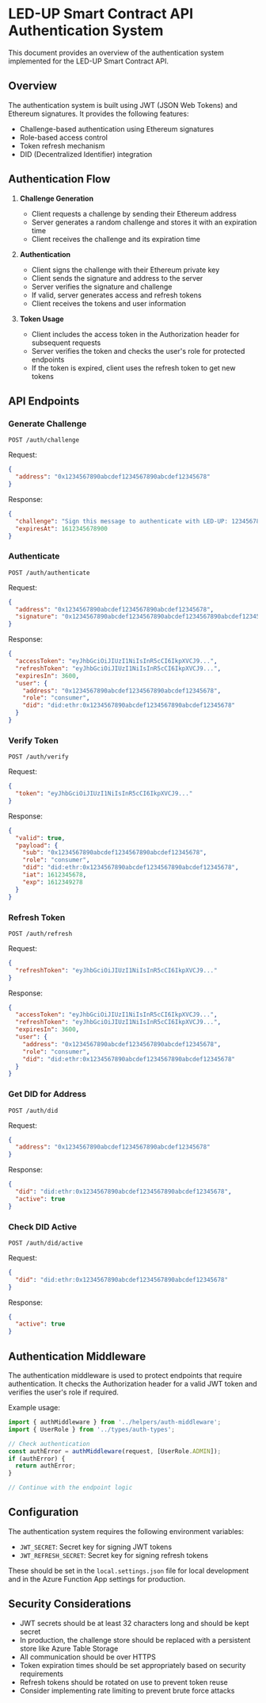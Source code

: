 # LED-UP Smart Contract API Authentication System

This document provides an overview of the authentication system implemented for the LED-UP Smart Contract API.

## Overview

The authentication system is built using JWT (JSON Web Tokens) and Ethereum signatures. It provides the following features:

- Challenge-based authentication using Ethereum signatures
- Role-based access control
- Token refresh mechanism
- DID (Decentralized Identifier) integration

## Authentication Flow

1. **Challenge Generation**

   - Client requests a challenge by sending their Ethereum address
   - Server generates a random challenge and stores it with an expiration time
   - Client receives the challenge and its expiration time

2. **Authentication**

   - Client signs the challenge with their Ethereum private key
   - Client sends the signature and address to the server
   - Server verifies the signature and challenge
   - If valid, server generates access and refresh tokens
   - Client receives the tokens and user information

3. **Token Usage**
   - Client includes the access token in the Authorization header for subsequent requests
   - Server verifies the token and checks the user's role for protected endpoints
   - If the token is expired, client uses the refresh token to get new tokens

## API Endpoints

### Generate Challenge

```
POST /auth/challenge
```

Request:

```json
{
  "address": "0x1234567890abcdef1234567890abcdef12345678"
}
```

Response:

```json
{
  "challenge": "Sign this message to authenticate with LED-UP: 1234567890abcdef",
  "expiresAt": 1612345678900
}
```

### Authenticate

```
POST /auth/authenticate
```

Request:

```json
{
  "address": "0x1234567890abcdef1234567890abcdef12345678",
  "signature": "0x1234567890abcdef1234567890abcdef1234567890abcdef1234567890abcdef1234567890abcdef1234567890abcdef1234567890abcdef1b"
}
```

Response:

```json
{
  "accessToken": "eyJhbGciOiJIUzI1NiIsInR5cCI6IkpXVCJ9...",
  "refreshToken": "eyJhbGciOiJIUzI1NiIsInR5cCI6IkpXVCJ9...",
  "expiresIn": 3600,
  "user": {
    "address": "0x1234567890abcdef1234567890abcdef12345678",
    "role": "consumer",
    "did": "did:ethr:0x1234567890abcdef1234567890abcdef12345678"
  }
}
```

### Verify Token

```
POST /auth/verify
```

Request:

```json
{
  "token": "eyJhbGciOiJIUzI1NiIsInR5cCI6IkpXVCJ9..."
}
```

Response:

```json
{
  "valid": true,
  "payload": {
    "sub": "0x1234567890abcdef1234567890abcdef12345678",
    "role": "consumer",
    "did": "did:ethr:0x1234567890abcdef1234567890abcdef12345678",
    "iat": 1612345678,
    "exp": 1612349278
  }
}
```

### Refresh Token

```
POST /auth/refresh
```

Request:

```json
{
  "refreshToken": "eyJhbGciOiJIUzI1NiIsInR5cCI6IkpXVCJ9..."
}
```

Response:

```json
{
  "accessToken": "eyJhbGciOiJIUzI1NiIsInR5cCI6IkpXVCJ9...",
  "refreshToken": "eyJhbGciOiJIUzI1NiIsInR5cCI6IkpXVCJ9...",
  "expiresIn": 3600,
  "user": {
    "address": "0x1234567890abcdef1234567890abcdef12345678",
    "role": "consumer",
    "did": "did:ethr:0x1234567890abcdef1234567890abcdef12345678"
  }
}
```

### Get DID for Address

```
POST /auth/did
```

Request:

```json
{
  "address": "0x1234567890abcdef1234567890abcdef12345678"
}
```

Response:

```json
{
  "did": "did:ethr:0x1234567890abcdef1234567890abcdef12345678",
  "active": true
}
```

### Check DID Active

```
POST /auth/did/active
```

Request:

```json
{
  "did": "did:ethr:0x1234567890abcdef1234567890abcdef12345678"
}
```

Response:

```json
{
  "active": true
}
```

## Authentication Middleware

The authentication middleware is used to protect endpoints that require authentication. It checks the Authorization header for a valid JWT token and verifies the user's role if required.

Example usage:

```typescript
import { authMiddleware } from '../helpers/auth-middleware';
import { UserRole } from '../types/auth-types';

// Check authentication
const authError = authMiddleware(request, [UserRole.ADMIN]);
if (authError) {
  return authError;
}

// Continue with the endpoint logic
```

## Configuration

The authentication system requires the following environment variables:

- `JWT_SECRET`: Secret key for signing JWT tokens
- `JWT_REFRESH_SECRET`: Secret key for signing refresh tokens

These should be set in the `local.settings.json` file for local development and in the Azure Function App settings for production.

## Security Considerations

- JWT secrets should be at least 32 characters long and should be kept secret
- In production, the challenge store should be replaced with a persistent store like Azure Table Storage
- All communication should be over HTTPS
- Token expiration times should be set appropriately based on security requirements
- Refresh tokens should be rotated on use to prevent token reuse
- Consider implementing rate limiting to prevent brute force attacks
